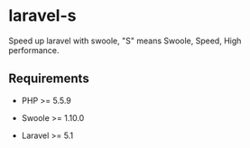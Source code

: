 # laravel-s
Speed up laravel with swoole, "S" means Swoole, Speed, High performance.

## Requirements

- PHP >= 5.5.9

- Swoole >= 1.10.0

- Laravel >= 5.1